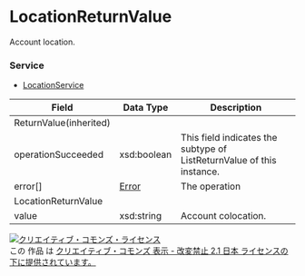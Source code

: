 # LocationReturnValue
Account location.
### Service
+ [LocationService](../services/LocationService.md)

| Field | Data Type | Description | 
|---|---|---|
| ReturnValue(inherited)|||
| operationSucceeded| xsd:boolean| This field indicates the subtype of ListReturnValue of this instance. |
| error[]| <a href="./Error.md">Error</a>| The operation |
| LocationReturnValue|||
| value| xsd:string| Account colocation. |
<a rel="license" href="http://creativecommons.org/licenses/by-nd/2.1/jp/"><img alt="クリエイティブ・コモンズ・ライセンス" style="border-width:0" src="https://i.creativecommons.org/l/by-nd/2.1/jp/88x31.png" /></a><br />この 作品 は <a rel="license" href="http://creativecommons.org/licenses/by-nd/2.1/jp/">クリエイティブ・コモンズ 表示 - 改変禁止 2.1 日本 ライセンスの下に提供されています。</a>

